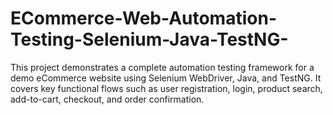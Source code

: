 # ECommerce-Web-Automation-Testing-Selenium-Java-TestNG-
This project demonstrates a complete automation testing framework for a demo eCommerce website using Selenium WebDriver, Java, and TestNG. It covers key functional flows such as user registration, login, product search, add-to-cart, checkout, and order confirmation.

